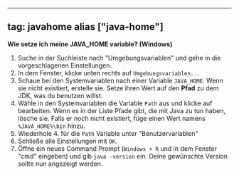 
---
tag: javahome
alias ["java-home"]
---

**Wie setze ich meine JAVA_HOME variable? (Windows)**
1. Suche in der Suchleiste nach "Umgebungsvariablen" und gehe in die vorgeschlagenen Einstellungen.
2. In dem Fenster, klicke unten rechts auf `Umgebungsvariablen...`
3. Schaue bei den Systemvariablen nach einer Variable `JAVA_HOME`. Wenn sie nicht existiert, erstelle sie. Setze ihren Wert auf den **Pfad** zu dem JDK, was du benutzen willst.
4. Wähle in den Systemvariablen die Variable `Path` aus und klicke auf bearbeiten. Wenn es in der Liste Pfade gibt, die mit Java zu tun haben, lösche sie. Falls er noch nicht existiert, füge einen Wert namens `%JAVA_HOME%\bin` hinzu.
5. Wiederhole 4. für die `Path` Variable unter "Benutzervariablen"
6. Schließe alle Einstellungen mit `OK`.
7. Öffne ein neues Command Prompt (`Windows + R` und in dem Fenster "cmd" eingeben) und gib `java -version` ein. Deine gewünschte Version sollte nun angezeigt werden.
